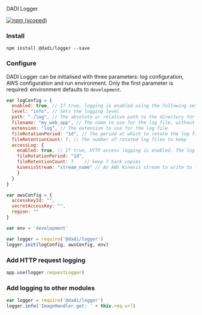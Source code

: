 DADI Logger

[![npm (scoped)](https://img.shields.io/npm/v/@dadi/logger.svg?maxAge=10800&style=flat-square)](https://www.npmjs.com/package/@dadi/logger)

### Install

```
npm install @dadi/logger --save
```

### Configure

DADI Logger can be initialised with three parameters: log configuration,
AWS configuration and run environment. Only the first parameter is required: environment
defaults to `development`.

```js
var logConfig = {
  enabled: true, // If true, logging is enabled using the following settings
  level: "info", // Sets the logging level
  path: "./log", // The absolute or relative path to the directory for log files
  filename: "my_web_app", // The name to use for the log file, without extension
  extension: "log", // The extension to use for the log file
  fileRotationPeriod: "1d", // The period at which to rotate the log file. This is a string of the format '$number$scope' where '$scope' is one of 'ms' (milliseconds), 'h' (hours), 'd' (days), 'w' (weeks), 'm' (months), 'y' (years). The following names can be used 'hourly' (= '1h'), 'daily (= '1d'), 'weekly' ('1w'), 'monthly' ('1m'), 'yearly' ('1y')."
  fileRetentionCount: 7, // The number of rotated log files to keep
  accessLog: {
    enabled: true, // If true, HTTP access logging is enabled. The log file name is similar to the setting used for normal logging, with the addition of 'access'. For example `web.access.log`
    fileRotationPeriod: "1d",
    fileRetentionCount: 7    // keep 7 back copies
    kinesisStream: "stream_name" // An AWS Kinesis stream to write to log records to
    }
  }
}

var awsConfig = {
  accessKeyId: "",
  secretAccessKey: "",
  region: ""
}

var env = 'development'

var logger = require('@dadi/logger')
logger.init(logConfig, awsConfig, env)
```

### Add HTTP request logging

```js
app.use(logger.requestLogger)
```

### Add logging to other modules

```js
var logger = require('@dadi/logger')
logger.info('ImageHandler.get: ' + this.req.url)
```
